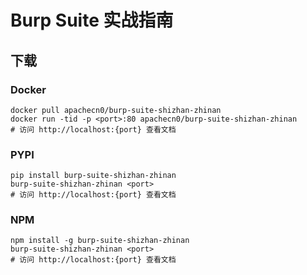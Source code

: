 # Burp Suite 实战指南

## 下载

### Docker

```
docker pull apachecn0/burp-suite-shizhan-zhinan
docker run -tid -p <port>:80 apachecn0/burp-suite-shizhan-zhinan
# 访问 http://localhost:{port} 查看文档
```

### PYPI

```
pip install burp-suite-shizhan-zhinan
burp-suite-shizhan-zhinan <port>
# 访问 http://localhost:{port} 查看文档
```

### NPM

```
npm install -g burp-suite-shizhan-zhinan
burp-suite-shizhan-zhinan <port>
# 访问 http://localhost:{port} 查看文档
```
